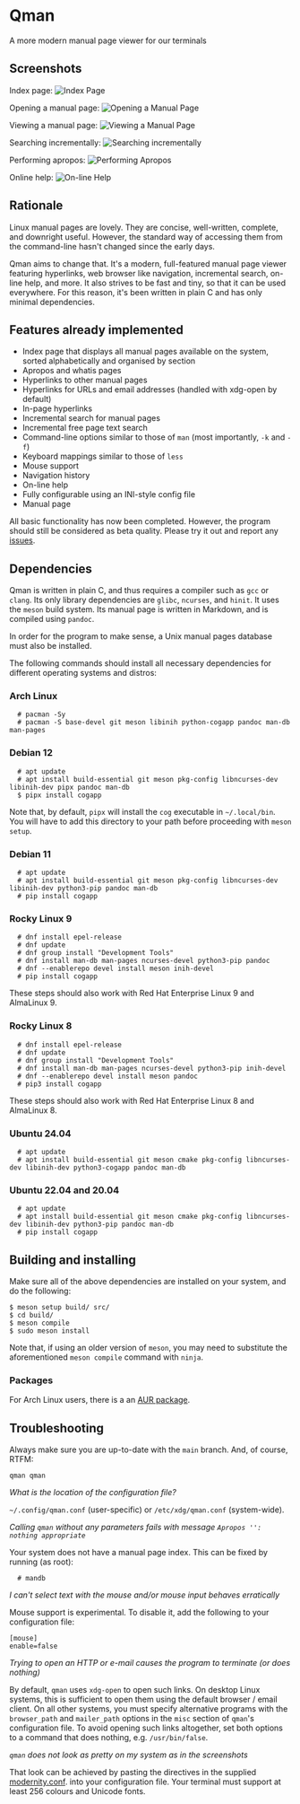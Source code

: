 # Qman
A more modern manual page viewer for our terminals

## Screenshots

Index page:
![Index Page](/screenshots/qman_index.png)

Opening a manual page:
![Opening a Manual Page](/screenshots/qman_open.png)

Viewing a manual page:
![Viewing a Manual Page](/screenshots/qman_man.png)

Searching incrementally:
![Searching incrementally](/screenshots/qman_search.png)

Performing apropos:
![Performing Apropos](/screenshots/qman_apropos.png)

Online help:
![On-line Help](/screenshots/qman_help.png)

## Rationale
Linux manual pages are lovely. They are concise, well-written, complete, and
downright useful. However, the standard way of accessing them from the
command-line hasn't changed since the early days.

Qman aims to change that. It's a modern, full-featured manual page viewer
featuring hyperlinks, web browser like navigation, incremental search, on-line
help, and more. It also strives to be fast and tiny, so that it can be used
everywhere. For this reason, it's been written in plain C and has only minimal
dependencies.

## Features already implemented
- Index page that displays all manual pages available on the system, sorted
  alphabetically and organised by section
- Apropos and whatis pages
- Hyperlinks to other manual pages
- Hyperlinks for URLs and email addresses (handled with xdg-open by default)
- In-page hyperlinks
- Incremental search for manual pages
- Incremental free page text search
- Command-line options similar to those of `man` (most importantly, `-k` and
  `-f`)
- Keyboard mappings similar to those of `less`
- Mouse support
- Navigation history
- On-line help
- Fully configurable using an INI-style config file
- Manual page

All basic functionality has now been completed. However, the program should
still be considered as beta quality. Please try it out and report any
[issues](https://github.com/plp13/qman/issues).

## Dependencies
Qman is written in plain C, and thus requires a compiler such as `gcc` or
`clang`. Its only library dependencies are `glibc`, `ncurses`, and `hinit`. It
uses the `meson` build system. Its manual page is written in Markdown, and is
compiled using `pandoc`.

In order for the program to make sense, a Unix manual pages database must also
be installed.

The following commands should install all necessary dependencies for different
operating systems and distros:

### Arch Linux
```
  # pacman -Sy
  # pacman -S base-devel git meson libinih python-cogapp pandoc man-db man-pages
```

### Debian 12
```
  # apt update
  # apt install build-essential git meson pkg-config libncurses-dev libinih-dev pipx pandoc man-db
  $ pipx install cogapp
```

Note that, by default, `pipx` will install the `cog` executable in
`~/.local/bin`. You will have to add this directory to your path before
proceeding with `meson setup`.

### Debian 11
```
  # apt update
  # apt install build-essential git meson pkg-config libncurses-dev libinih-dev python3-pip pandoc man-db
  # pip install cogapp
```

### Rocky Linux 9
```
  # dnf install epel-release
  # dnf update
  # dnf group install "Development Tools"
  # dnf install man-db man-pages ncurses-devel python3-pip pandoc
  # dnf --enablerepo devel install meson inih-devel
  # pip install cogapp
```

These steps should also work with Red Hat Enterprise Linux 9 and AlmaLinux 9.

### Rocky Linux 8
```
  # dnf install epel-release
  # dnf update
  # dnf group install "Development Tools"
  # dnf install man-db man-pages ncurses-devel python3-pip inih-devel
  # dnf --enablerepo devel install meson pandoc
  # pip3 install cogapp
```

These steps should also work with Red Hat Enterprise Linux 8 and AlmaLinux 8.

### Ubuntu 24.04
```
  # apt update
  # apt install build-essential git meson cmake pkg-config libncurses-dev libinih-dev python3-cogapp pandoc man-db
```

### Ubuntu 22.04 and 20.04
```
  # apt update
  # apt install build-essential git meson cmake pkg-config libncurses-dev libinih-dev python3-pip pandoc man-db
  # pip install cogapp
```

## Building and installing
Make sure all of the above dependencies are installed on your system, and do the
following:

```
$ meson setup build/ src/
$ cd build/
$ meson compile
$ sudo meson install
```

Note that, if using an older version of `meson`, you may need to substitute the
aforementioned `meson compile` command with `ninja`.

### Packages
For Arch Linux users, there is a an
[AUR package](https://aur.archlinux.org/packages/qman-git).

## Troubleshooting
Always make sure you are up-to-date with the `main` branch. And, of course,
RTFM:

```
qman qman
```

*What is the location of the configuration file?*

`~/.config/qman.conf` (user-specific) or `/etc/xdg/qman.conf` (system-wide).

*Calling `qman` without any parameters fails with message `Apropos '': nothing
appropriate`*

Your system does not have a manual page index. This can be fixed by running (as
root):

```
  # mandb
```

*I can't select text with the mouse and/or mouse input behaves erratically*

Mouse support is experimental. To disable it, add the following to your
configuration file:

```
[mouse]
enable=false
```

*Trying to open an HTTP or e-mail causes the program to terminate (or does
nothing)*

By default, `qman` uses `xdg-open` to open such links. On desktop Linux systems,
this is sufficient to open them using the default browser / email client. On all
other systems, you must specify alternative programs with the `browser_path` and
`mailer_path` options in the `misc` section of `qman`'s configuration file.
To avoid opening such links altogether, set both options to a command that does
nothing, e.g. `/usr/bin/false`.

*`qman` does not look as pretty on my system as in the screenshots*

That look can be achieved by pasting the directives in the supplied
[modernity.conf](https://github.com/plp13/qman/blob/main/config/modernity.conf).
into your configuration file. Your terminal must support at least 256 colours
and Unicode fonts.
